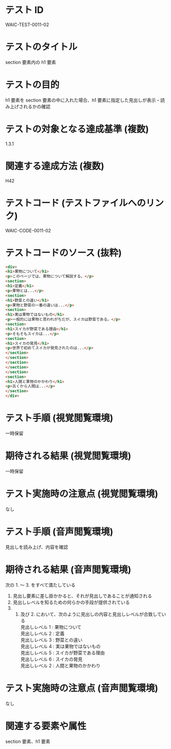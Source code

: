 

# テスト ID
WAIC-TEST-0011-02

# テストのタイトル
section 要素内の h1 要素

# テストの目的
h1 要素を section 要素の中に入れた場合、h1 要素に指定した見出しが表示・読み上げされるかの確認

# テストの対象となる達成基準 (複数)
1.3.1

# 関連する達成方法 (複数)
H42

# テストコード (テストファイルへのリンク)
WAIC-CODE-0011-02

# テストコードのソース (抜粋)
```html
<div>
<h1>果物について</h1>
<p>このページでは、果物について解説する。</p>
<section>
<h1>定義</h1>
<p>果物とは...</p>
<section>
<h1>野菜との違い</h1>
<p>果物と野菜の一番の違いは...</p>
<section>
<h1>実は果物ではないもの</h1>
<p>一般的には果物と思われがちだが、スイカは野菜である。</p>
<section>
<h1>スイカが野菜である理由</h1>
<p>そもそもスイカは...</p>
<section>
<h1>スイカの発見</h1>
<p>世界で初めてスイカが発見されたのは...</p>
</section>
</section>
</section>
</section>
</section>
<section>
<h1>人間と果物のかかわり</h1>
<p>古くから人間は...</p>
</section>
</div>

```
# テスト手順 (視覚閲覧環境)
一時保留

# 期待される結果 (視覚閲覧環境)
一時保留

# テスト実施時の注意点 (視覚閲覧環境)
なし

# テスト手順 (音声閲覧環境)
見出しを読み上げ、内容を確認

# 期待される結果 (音声閲覧環境)
次の 1. 〜 3. をすべて満たしている
1. 見出し要素に差し掛かかると、それが見出しであることが通知される 
2. 見出しレベルを知るための何らかの手段が提供されている 
3. 1. 及び 2. において、次のように見出しの内容と見出しレベルが合致している    
見出しレベル 1 : 果物について    
見出しレベル 2 : 定義    
見出しレベル 3 : 野菜との違い    
見出しレベル 4 : 実は果物ではないもの    
見出しレベル 5 : スイカが野菜である理由    
見出しレベル 6 : スイカの発見    
見出しレベル 2 : 人間と果物のかかわり

# テスト実施時の注意点 (音声閲覧環境)
なし

# 関連する要素や属性
section 要素、h1 要素



